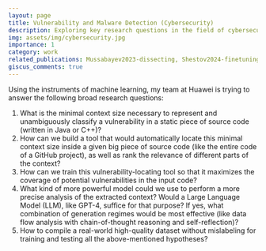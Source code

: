 ```yaml
---
layout: page
title: Vulnerability and Malware Detection (Cybersecurity) 
description: Exploring key research questions in the field of cybersecurity. What are the challenges and future directions in ensuring software security?
img: assets/img/cybersecurity.jpg
importance: 1
category: work
related_publications: Mussabayev2023-dissecting, Shestov2024-finetuning
giscus_comments: true
---
```


Using the instruments of machine learning, my team at Huawei is trying to answer the following broad research questions:

1. What is the minimal context size necessary to represent and unambiguously classify a vulnerability in a static piece of source code (written in Java or C++)?
2. How can we build a tool that would automatically locate this minimal context size inside a given big piece of source code (like the entire code of a GitHub project), as well as rank the relevance of different parts of the context?
3. How can we train this vulnerability-locating tool so that it maximizes the coverage of potential vulnerabilities in the input code?
4. What kind of more powerful model could we use to perform a more precise analysis of the extracted context? Would a Large Language Model (LLM), like GPT-4, suffice for that purpose? If yes, what combination of generation regimes would be most effective (like data flow analysis with chain-of-thought reasoning and self-reflection)?
5. How to compile a real-world high-quality dataset without mislabeling for training and testing all the above-mentioned hypotheses?